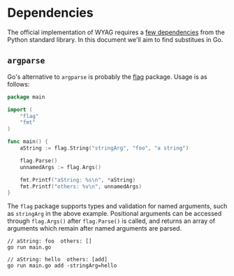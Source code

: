 # Dependencies

The official implementation of WYAG requires a [few
dependencies](https://wyag.thb.lt/#getting-started) from the Python standard
library. In this document we'll aim to find substitues in Go.

## `argparse`

Go's alternative to `argparse` is probably the
[flag](https://golang.org/pkg/flag/) package. Usage is as follows:

```go
package main

import (
	"flag"
	"fmt"
)

func main() {
	aString := flag.String("stringArg", "foo", "a string")

	flag.Parse()
	unnamedArgs := flag.Args()

	fmt.Printf("aString: %s\n", *aString)
	fmt.Printf("others: %v\n", unnamedArgs)
}

```

The `flag` package supports types and validation for named arguments, such as
`stringArg` in the above example. Positional arguments can be accessed through
`flag.Args()` after `flag.Parse()` is called, and returns an array of arguments
which remain after named arguments are parsed.

```
// aString: foo  others: []
go run main.go

// aString: hello  others: [add]
go run main.go add -stringArg=hello
```
